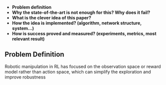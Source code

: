 
- **Problem definition** 
- **Why the state-of-the-art is not enough for this? Why does it fail?**
- **What is the clever idea of this paper?** 
- **How the idea is implemented? (algorithm, network structure, system...)** 
- **How is success proved and measured? (experiments, metrics, most relevant result)**

## Problem Definition
Robotic manipulation in RL has focused on the observation space or reward model rather than action space, which can simplify the exploration and improve robustness